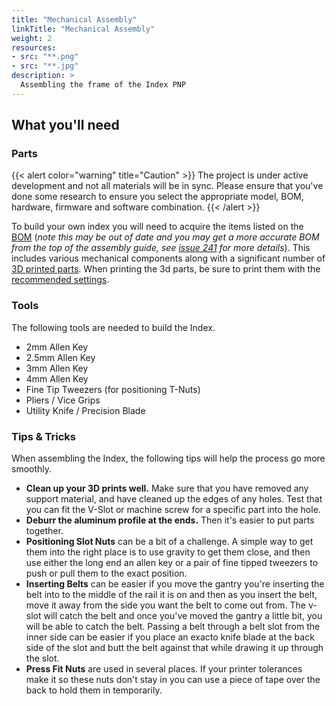 ```yaml
---
title: "Mechanical Assembly"
linkTitle: "Mechanical Assembly"
weight: 2
resources:
- src: "**.png"
- src: "**.jpg"
description: >
  Assembling the frame of the Index PNP
---
```


## What you'll need

### Parts

{{< alert color="warning" title="Caution" >}}
The project is under active development and not all materials will be in sync. Please ensure that you've done some research to ensure you select the appropriate model, BOM, hardware, firmware and software combination.
{{< /alert >}}

To build your own index you will need to acquire the items listed on the  [BOM](https://github.com/sphawes/index/blob/master/pnp/bom.csv) (_note this may be out of date and you may get a more accurate BOM from the top of the assembly guide, see [issue 241](https://github.com/sphawes/index/issues/241) for more details_). This includes various mechanical components along with a significant number of  [3D printed parts](https://github.com/sphawes/index/tree/master/pnp/cad/3D-Prints). When printing the 3d parts, be sure to print them with the [recommended settings](https://docs.index-machines.com/docs/reference/print-settings/).

### Tools

The following tools are needed to build the Index.

* 2mm Allen Key
* 2.5mm Allen Key
* 3mm Allen Key
* 4mm Allen Key
* Fine Tip Tweezers (for positioning T-Nuts)
* Pliers / Vice Grips
* Utility Knife / Precision Blade

### Tips & Tricks

When assembling the Index, the following tips will help the process go more smoothly.

* **Clean up your 3D prints well.** Make sure that you have removed any support material, and have cleaned up the edges of any holes. Test that you can fit the V-Slot or machine screw for a specific part into the hole.
* **Deburr the aluminum profile at the ends.** Then it's easier to put parts together.
* **Positioning Slot Nuts** can be a bit of a challenge. A simple way to get them into the right place is to use gravity to get them close, and then use either the long end an allen key or a pair of fine tipped tweezers to push or pull them to the exact position.
* **Inserting Belts** can be easier if you move the gantry you're inserting the belt into to the middle of the rail it is on and then as you insert the belt, move it away from the side you want the belt to come out from. The v-slot will catch the belt and once you've moved the gantry a little bit, you will be able to catch the belt. Passing a belt through a belt slot from the inner side can be easier if you place an exacto knife blade at the back side of the slot and butt the belt against that while drawing it up through the slot.
* **Press Fit Nuts** are used in several places. If your printer tolerances make it so these nuts don't stay in you can use a piece of tape over the back to hold them in temporarily.

